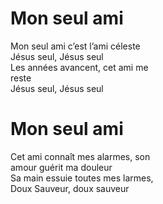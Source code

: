 # Mon seul ami  

Mon seul ami c’est l’ami céleste  
Jésus seul, Jésus seul  
Les années avancent, cet ami me  
reste  
Jésus seul, Jésus seul  

# Mon seul ami  

Cet ami connaît mes alarmes, son  
amour guérit ma douleur  
Sa main essuie toutes mes larmes,  
Doux Sauveur, doux sauveur  

